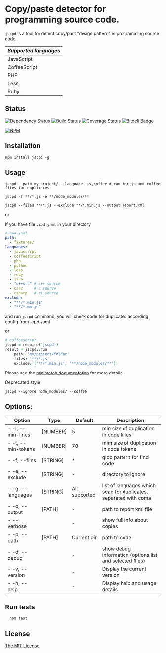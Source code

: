Copy/paste detector for programming source code.
============================================

`jscpd` is a tool for detect copy/past "design pattern" in programming source code.

| _Supported languages_                |
|--------------------------------------|
| JavaScript            | Java         |
| CoffeeScript          | C++          |
| PHP                   | C#           |
| Less                  | Python       |
| Ruby                  | C            |




Status
------
[![Dependency Status](https://gemnasium.com/kucherenko/jscpd.png)](https://gemnasium.com/kucherenko/jscpd)
[![Build Status](https://travis-ci.org/kucherenko/jscpd.png?branch=master)](https://travis-ci.org/kucherenko/jscpd)
[![Coverage Status](https://coveralls.io/repos/kucherenko/jscpd/badge.png?branch=master)](https://coveralls.io/r/kucherenko/jscpd?branch=master)
[![Bitdeli Badge](https://d2weczhvl823v0.cloudfront.net/kucherenko/jscpd/trend.png)](https://bitdeli.com/free "Bitdeli Badge")

[![NPM](https://nodei.co/npm/jscpd.png?downloads=true)](https://nodei.co/npm/jscpd/)

Installation
------------

    npm install jscpd -g

Usage
-----

    jscpd --path my_project/ --languages js,coffee #scan for js and coffee files for duplicates

    jscpd -f **/*.js -e **/node_modules/**

    jscpd --files **/*.js --exclude **/*.min.js --output report.xml

or

If you have file `.cpd.yaml` in your directory
```yaml
#.cpd.yaml
path:
  - fixtures/
languages:
  - javascript
  - coffeescript
  - php
  - python
  - less
  - ruby
  - java
  - "c++src" # c++ source
  - csrc     # c source
  - csharp   # c# source
exclude:
  - "**/*.min.js"
  - "**/*.mm.js"
```
and run `jscpd` command, you will check code for duplicates according config from .cpd.yaml

or

```coffeescript
# coffeescript
jscpd = require('jscpd')
result = jscpd::run
    path: 'my/project/folder'
    files: '**/*.js'
    exclude: ['**/*.min.js', '**/node_modules/**']
```

Please see the [minimatch documentation](https://github.com/isaacs/minimatch) for more details.

Deprecated style:

    jscpd --ignore node_modules/ --coffee


Options:
--------

 Option             | Type      | Default       | Description
--------------------|-----------|---------------|-------------------------------------------------------------
 - -l, --min-lines  | [NUMBER]  | 5             | min size of duplication in code lines
 - -t, --min-tokens | [NUMBER]  | 70            | mim size of duplication in code tokens
 - -f, --files      | [STRING]  | *             | glob pattern for find code
 - -e, --exclude    | [STRING]  | -             | directory to ignore
 - -g, --languages  | [STRING]  | All supported | list of languages which scan for duplicates, separated with coma
 - -o, --output     | [PATH]    | -             | path to report xml file
 -     --verbose    |           | -             | show full info about copies
 - -p, --path       | [PATH]    | Current dir   | path to code
 - -d, --debug      |           | -             | show debug information (options list and selected files)
 - -v, --version    |           | -             | Display the current version
 - -h, --help       |           | -             | Display help and usage details

Run tests
---------

```
  npm test
```

License
-------

[The MIT License](https://github.com/kucherenko/jscpd/blob/master/LICENSE)